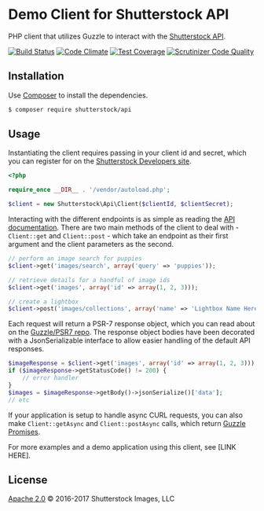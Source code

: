 # Demo Client for Shutterstock API

PHP client that utilizes Guzzle to interact with the [Shutterstock API](https://developers.shutterstock.com/).

[![Build Status](https://travis-ci.org/jacobemerick/php-shutterstock-api.svg)](https://travis-ci.org/jacobemerick/php-shutterstock-api)
[![Code Climate](https://codeclimate.com/github/jacobemerick/php-shutterstock-api/badges/gpa.svg)](https://codeclimate.com/github/jacobemerick/php-shutterstock-api)
[![Test Coverage](https://codeclimate.com/github/jacobemerick/php-shutterstock-api/badges/coverage.svg)](https://codeclimate.com/github/jacobemerick/php-shutterstock-api/coverage)
[![Scrutinizer Code Quality](https://scrutinizer-ci.com/g/jacobemerick/php-shutterstock-api/badges/quality-score.png?b=master)](https://scrutinizer-ci.com/g/jacobemerick/php-shutterstock-api/?branch=master)

## Installation

Use [Composer](https://getcomposer.org/) to install the dependencies.

```bash
$ composer require shutterstock/api
```

## Usage

Instantiating the client requires passing in your client id and secret, which you can register for on the [Shutterstock Developers site](https://developers.shutterstock.com/).

```php
<?php

require_once __DIR__ . '/vendor/autoload.php';

$client = new Shutterstock\Api\Client($clientId, $clientSecret);
```

Interacting with the different endpoints is as simple as reading the [API documentation](https://developers.shutterstock.com/api/v2). There are two main methods of the client to deal with - `Client::get` and `Client::post` - which take an endpoint as their first argument and the client parameters as the second.

```php
// perform an image search for puppies
$client->get('images/search', array('query' => 'puppies'));

// retrieve details for a handful of image ids
$client->get('images', array('id' => array(1, 2, 3)));

// create a lightbox
$client->post('images/collections', array('name' => 'Lightbox Name Here'));
```

Each request will return a PSR-7 response object, which you can read about on the [Guzzle/PSR7 repo](https://github.com/guzzle/psr7). The response object bodies have been decorated with a JsonSerializable interface to allow easier handling of the default API responses.

```php
$imageResponse = $client->get('images', array('id' => array(1, 2, 3)));
if ($imageResponse->getStatusCode() != 200) {
    // error handler
}
$images = $imageResponse->getBody()->jsonSerialize()['data'];
// etc
```

If your application is setup to handle async CURL requests, you can also make `Client::getAsync` and `Client::postAsync` calls, which return [Guzzle Promises](https://github.com/guzzle/promises).

For more examples and a demo application using this client, see [LINK HERE].

## License

[Apache 2.0](LICENSE) © 2016-2017 Shutterstock Images, LLC
